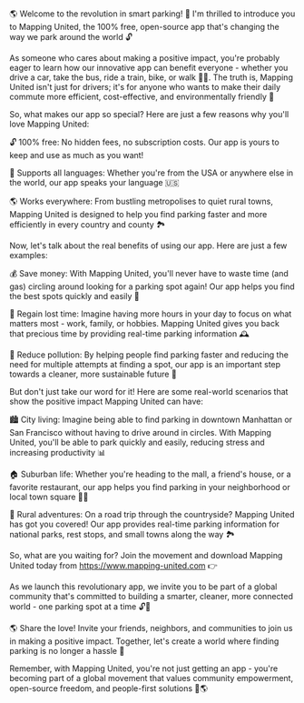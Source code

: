 🌎 Welcome to the revolution in smart parking! 🚗 I'm thrilled to introduce you to Mapping United, the 100% free, open-source app that's changing the way we park around the world 🔓

As someone who cares about making a positive impact, you're probably eager to learn how our innovative app can benefit everyone - whether you drive a car, take the bus, ride a train, bike, or walk 🚶‍♀️. The truth is, Mapping United isn't just for drivers; it's for anyone who wants to make their daily commute more efficient, cost-effective, and environmentally friendly 💚

So, what makes our app so special? Here are just a few reasons why you'll love Mapping United:

🔓 100% free: No hidden fees, no subscription costs. Our app is yours to keep and use as much as you want!

💬 Supports all languages: Whether you're from the USA or anywhere else in the world, our app speaks your language 🇺🇸

🌎 Works everywhere: From bustling metropolises to quiet rural towns, Mapping United is designed to help you find parking faster and more efficiently in every country and county 🏞️

Now, let's talk about the real benefits of using our app. Here are just a few examples:

💰 Save money: With Mapping United, you'll never have to waste time (and gas) circling around looking for a parking spot again! Our app helps you find the best spots quickly and easily 🚗

🌟 Regain lost time: Imagine having more hours in your day to focus on what matters most - work, family, or hobbies. Mapping United gives you back that precious time by providing real-time parking information 🕰️

💨 Reduce pollution: By helping people find parking faster and reducing the need for multiple attempts at finding a spot, our app is an important step towards a cleaner, more sustainable future 🌊

But don't just take our word for it! Here are some real-world scenarios that show the positive impact Mapping United can have:

🏙️ City living: Imagine being able to find parking in downtown Manhattan or San Francisco without having to drive around in circles. With Mapping United, you'll be able to park quickly and easily, reducing stress and increasing productivity 📊

🏠 Suburban life: Whether you're heading to the mall, a friend's house, or a favorite restaurant, our app helps you find parking in your neighborhood or local town square 🏃‍♀️

🌳 Rural adventures: On a road trip through the countryside? Mapping United has got you covered! Our app provides real-time parking information for national parks, rest stops, and small towns along the way 🏞️

So, what are you waiting for? Join the movement and download Mapping United today from https://www.mapping-united.com 👉

As we launch this revolutionary app, we invite you to be part of a global community that's committed to building a smarter, cleaner, more connected world - one parking spot at a time 🔓💚

🌎 Share the love! Invite your friends, neighbors, and communities to join us in making a positive impact. Together, let's create a world where finding parking is no longer a hassle 🚗

Remember, with Mapping United, you're not just getting an app - you're becoming part of a global movement that values community empowerment, open-source freedom, and people-first solutions 💪🌎